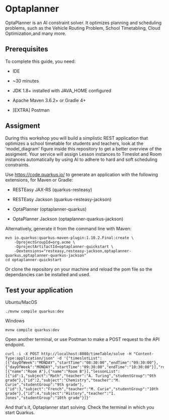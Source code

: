 # Optaplanner

OptaPlanner is an AI constraint solver. It optimizes planning and scheduling problems, such as the Vehicle Routing Problem, School Timetabling, Cloud Optimization,and many more. 

## Prerequisites
To complete this guide, you need:

 * IDE
 
 * ~30 minutes

 * JDK 1.8+ installed with JAVA_HOME configured

 * Apache Maven 3.6.2+ or Gradle 4+
 
 * [EXTRA] Postman

## Assigment

During this workshop you will build a simplistic REST application that optimizes a school timetable for students and teachers, look at the 'model_diagram' figure inside this repository to get a better overview of the assigment.
Your service will assign Lesson instances to Timeslot and Room instances automatically by using AI to adhere to hard and soft scheduling constraints.

Use https://code.quarkus.io/ to generate an application with the following extensions, for Maven or Gradle:

 * RESTEasy JAX-RS (quarkus-resteasy)

 * RESTEasy Jackson (quarkus-resteasy-jackson)

 * OptaPlanner (optaplanner-quarkus)

 * OptaPlanner Jackson (optaplanner-quarkus-jackson)

Alternatively, generate it from the command line with Maven:
```
mvn io.quarkus:quarkus-maven-plugin:1.10.2.Final:create \
    -DprojectGroupId=org.acme \
    -DprojectArtifactId=optaplanner-quickstart \
    -Dextensions="resteasy,resteasy-jackson,optaplanner-quarkus,optaplanner-quarkus-jackson"
cd optaplanner-quickstart
```
Or clone the repository on your machine and reload the pom file so the dependancies can be installed and used.

## Test your application
Ubuntu/MacOS
```
./mvnw compile quarkus:dev
```
Windows
```
mvnw compile quarkus:dev
```
Open another terminal, or use Postman to make a POST request to the API endpoint.
```
curl -i -X POST http://localhost:8080/timeTable/solve -H "Content-Type:application/json" -d '{"timeslotList":[{"dayOfWeek":"MONDAY","startTime":"08:30:00","endTime":"09:30:00"},{"dayOfWeek":"MONDAY","startTime":"09:30:00","endTime":"10:30:00"}],"roomList":[{"name":"Room A"},{"name":"Room B"}],"lessonList":[{"id":1,"subject":"Math","teacher":"A. Turing","studentGroup":"9th grade"},{"id":2,"subject":"Chemistry","teacher":"M. Curie","studentGroup":"9th grade"},{"id":3,"subject":"French","teacher":"M. Curie","studentGroup":"10th grade"},{"id":4,"subject":"History","teacher":"I. Jones","studentGroup":"10th grade"}]}'
```
And that's it, Optaplanner start solving. Check the terminal in which you start Quarkus.
